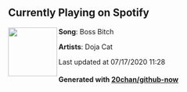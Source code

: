 ## Currently Playing on Spotify

[<img align="left" width="100" src="https://i.scdn.co/image/ab67616d00001e0210356a0e81371e6644cb1371">](https://open.spotify.com/album/4pmyFpGicLLIgNPc1TQXKc)

**Song**: Boss Bitch

**Artists**: Doja Cat

Last updated at 07/17/2020 11:28

#### Generated with [20chan/github-now](https://github.com/20chan/github-now)
